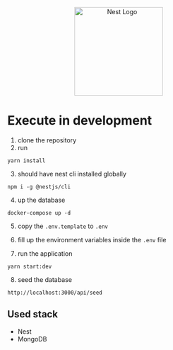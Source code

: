 <p align="center">
  <a href="http://nestjs.com/" target="blank"><img src="https://nestjs.com/img/logo-small.svg" width="200" alt="Nest Logo" /></a>
</p>

# Execute in development

1. clone the repository
2. run 
```
yarn install
```
3. should have nest cli installed globally
```
npm i -g @nestjs/cli
```
4. up the database
```
docker-compose up -d
```
5. copy the ```.env.template``` to ```.env```

6. fill up the environment variables inside the ```.env``` file

7. run the application
```
yarn start:dev
```

8. seed the database
```
http://localhost:3000/api/seed
```

## Used stack
* Nest
* MongoDB
